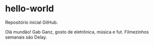 # hello-world
Repositório inicial GitHub.

Olá mundão!
Gab Ganz, gosto de eletrônica, música e fut. Filmezinhos semanais são Delay.
